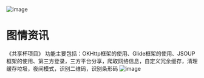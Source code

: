 ![image](https://wx4.sinaimg.cn/mw690/006ejHeKly1fr2jvlsesqj30ha0dtn78.jpg)
# 图情资讯
《共享杯项目》 功能主要包括：OKHttp框架的使用、Glide框架的使用、JSOUP框架的使用、第三方登录，三方平台分享，爬取网络信息，自定义冗余缓存，清理缓存垃圾，夜间模式，识别二维码，识别条形码
![image](https://wx4.sinaimg.cn/mw690/006ejHeKly1fr2jvlsesqj30ha0dtn78.jpg)
